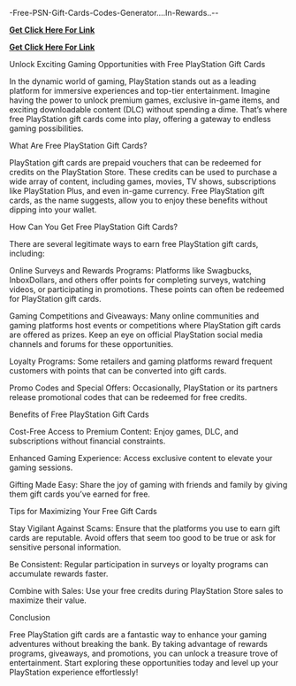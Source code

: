 -Free-PSN-Gift-Cards-Codes-Generator....In-Rewards..--

**[Get Click Here For Link](https://ccgeneratorr.com/psnxxzzzz/)**


**[Get Click Here For Link](https://ccgeneratorr.com/psnxxzzzz/)**

Unlock Exciting Gaming Opportunities with Free PlayStation Gift Cards

In the dynamic world of gaming, PlayStation stands out as a leading platform for immersive experiences and top-tier entertainment. Imagine having the power to unlock premium games, exclusive in-game items, and exciting downloadable content (DLC) without spending a dime. That’s where free PlayStation gift cards come into play, offering a gateway to endless gaming possibilities.

What Are Free PlayStation Gift Cards?

PlayStation gift cards are prepaid vouchers that can be redeemed for credits on the PlayStation Store. These credits can be used to purchase a wide array of content, including games, movies, TV shows, subscriptions like PlayStation Plus, and even in-game currency. Free PlayStation gift cards, as the name suggests, allow you to enjoy these benefits without dipping into your wallet.

How Can You Get Free PlayStation Gift Cards?

There are several legitimate ways to earn free PlayStation gift cards, including:

Online Surveys and Rewards Programs: Platforms like Swagbucks, InboxDollars, and others offer points for completing surveys, watching videos, or participating in promotions. These points can often be redeemed for PlayStation gift cards.

Gaming Competitions and Giveaways: Many online communities and gaming platforms host events or competitions where PlayStation gift cards are offered as prizes. Keep an eye on official PlayStation social media channels and forums for these opportunities.

Loyalty Programs: Some retailers and gaming platforms reward frequent customers with points that can be converted into gift cards.

Promo Codes and Special Offers: Occasionally, PlayStation or its partners release promotional codes that can be redeemed for free credits.

Benefits of Free PlayStation Gift Cards

Cost-Free Access to Premium Content: Enjoy games, DLC, and subscriptions without financial constraints.

Enhanced Gaming Experience: Access exclusive content to elevate your gaming sessions.

Gifting Made Easy: Share the joy of gaming with friends and family by giving them gift cards you’ve earned for free.

Tips for Maximizing Your Free Gift Cards

Stay Vigilant Against Scams: Ensure that the platforms you use to earn gift cards are reputable. Avoid offers that seem too good to be true or ask for sensitive personal information.

Be Consistent: Regular participation in surveys or loyalty programs can accumulate rewards faster.

Combine with Sales: Use your free credits during PlayStation Store sales to maximize their value.

Conclusion

Free PlayStation gift cards are a fantastic way to enhance your gaming adventures without breaking the bank. By taking advantage of rewards programs, giveaways, and promotions, you can unlock a treasure trove of entertainment. Start exploring these opportunities today and level up your PlayStation experience effortlessly!
